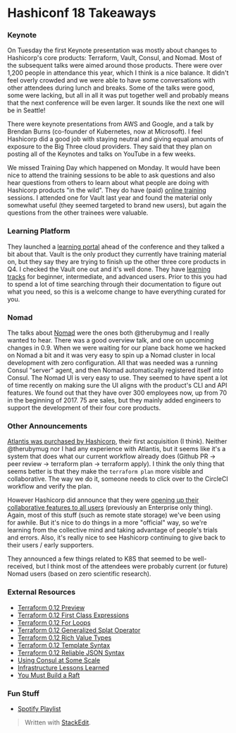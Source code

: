 # Hashiconf 18 Takeaways

### Keynote
On Tuesday the first Keynote presentation was mostly about changes to Hashicorp's core products: Terraform, Vault, Consul, and Nomad. Most of the subsequent talks were aimed around those products. There were over 1,200 people in attendance this year, which I think is a nice balance. It didn't feel overly crowded and we were able to have some conversations with other attendees during lunch and breaks. Some of the talks were good, some were lacking, but all in all it was put together well and probably means that the next conference will be even larger. It sounds like the next one will be in Seattle!

There were keynote presentations from AWS and Google, and a talk by Brendan Burns (co-founder of Kubernetes, now at Microsoft). I feel Hashicorp did a good job with staying neutral and giving equal amounts of exposure to the Big Three cloud providers. They said that they plan on posting all of the Keynotes and talks on YouTube in a few weeks.

We missed Training Day which happened on Monday. It would have been nice to attend the training sessions to be able to ask questions and also hear questions from others to learn about what people are doing with Hashicorp products "in the wild". They do have (paid) [online training](https://www.hashicorp.com/training) sessions. I attended one for Vault last year and found the material only somewhat useful (they seemed targeted to brand new users), but again the questions from the other trainees were valuable.

### Learning Platform
They launched a [learning portal](https://www.hashicorp.com/blog/hashicorp-learn-platform-with-vault) ahead of the conference and they talked a bit about that. Vault is the only product they currently have training material on, but they say they are trying to finish up the other three core products in Q4. I checked the Vault one out and it's well done. They have [learning tracks](https://learn.hashicorp.com/) for beginner, intermediate, and advanced users. Prior to this you had to spend a lot of time searching through their documentation to figure out what you need, so this is a welcome change to have everything curated for you.

### Nomad
The talks about [Nomad](https://www.nomadproject.io/) were the ones both @therubymug and I really wanted to hear. There was a good overview talk, and one on upcoming changes in 0.9. When we were waiting for our plane back home we hacked on Nomad a bit and it was very easy to spin up a Nomad cluster in local development with zero configuration. All that was needed was a running Consul "server" agent, and then Nomad automatically registered itself into Consul. The Nomad UI is very easy to use. They seemed to have spent a lot of time recently on making sure the UI aligns with the product's CLI and API features. We found out that they have over 300 employees now, up from 70 in the beginning of 2017. 75 are sales, but they mainly added engineers to support the development of their four core products.

### Other Announcements
[Atlantis was purchased by Hashicorp](https://medium.com/runatlantis/joining-hashicorp-200ee9572dc5), their first acquisition (I think). Neither @therubymug nor I had any experience with Atlantis, but it seems like it's a system that does what our current workflow already does (Github PR -> peer review -> terraform plan -> terraform apply). I think the only thing that seems better is that they make the `terraform plan` more visible and collaborative. The way we do it, someone needs to click over to the CircleCI workflow and verify the plan. 

However Hashicorp did announce that they were [opening up their collaborative features to all users](https://www.hashicorp.com/blog/terraform-collaboration-for-everyone) (previously an Enterprise only thing). Again, most of this stuff (such as remote state storage) we've been using for awhile. But it's nice to do things in a more "official" way, so we're learning from the collective mind and taking advantage of people's trials and errors. Also, it's really nice to see Hashicorp continuing to give back to their users / early supporters.

They announced a few things related to K8S that seemed to be well-received, but I think most of the attendees were probably current (or future) Nomad users (based on zero scientific research).

### External Resources
* [Terraform 0.12 Preview](https://www.hashicorp.com/blog/terraform-0-1-2-preview)
* [Terraform 0.12 First Class Expressions](https://www.hashicorp.com/blog/terraform-0-12-preview-first-class-expressions)
* [Terraform 0.12 For Loops](https://www.hashicorp.com/blog/hashicorp-terraform-0-12-preview-for-and-for-each)
* [Terraform 0.12 Generalized Splat Operator](https://www.hashicorp.com/blog/terraform-0-12-generalized-splat-operator)
* [Terraform 0.12 Rich Value Types](https://www.hashicorp.com/blog/terraform-0-12-rich-value-types)
* [Terraform 0.12 Template Syntax](https://www.hashicorp.com/blog/terraform-0-12-template-syntax)
* [Terraform 0.12 Reliable JSON Syntax](https://www.hashicorp.com/blog/terraform-0-12-reliable-json-syntax)
* [Using Consul at Some Scale](https://ashald.net/using-consul-at-some-scale/)
* [Infrastructure Lessons Learned](https://www.slideshare.net/brikis98/lessons-learned-from-writing-over-300000-lines-of-infrastructure-code-120597849)
* [You Must Build a Raft](https://catonacomputer.com/slides/youmustbuildaraft.pdf)

### Fun Stuff
* [Spotify Playlist](https://open.spotify.com/playlist/0GFOgzVhXdugWCu1es32ni)

> Written with [StackEdit](https://stackedit.io/).

